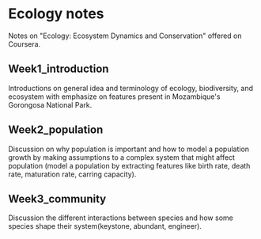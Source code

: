 # Ecology notes
Notes on "Ecology: Ecosystem Dynamics and Conservation" offered on Coursera.

## Week1_introduction
Introductions on general idea and terminology of ecology, biodiversity, and ecosystem with emphasize on features present in Mozambique's Gorongosa National Park.

## Week2_population
Discussion on why population is important and how to model a population growth by making assumptions to a complex system that might affect population (model a population by extracting features like birth rate, death rate, maturation rate, carring capacity). 

## Week3_community
Discussion the different interactions between species and how some species shape their system(keystone, abundant, engineer).
